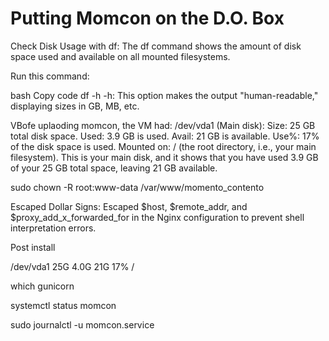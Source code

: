 # Putting Momcon on the D.O. Box

Check Disk Usage with df:
The df command shows the amount of disk space used and available on all mounted filesystems.

Run this command:

bash
Copy code
df -h
-h: This option makes the output "human-readable," displaying sizes in GB, MB, etc.

VBofe uplaoding momcon, the VM had:
/dev/vda1 (Main disk):
Size: 25 GB total disk space.
Used: 3.9 GB is used.
Avail: 21 GB is available.
Use%: 17% of the disk space is used.
Mounted on: / (the root directory, i.e., your main filesystem).
This is your main disk, and it shows that you have used 3.9 GB of your 25 GB total space, leaving 21 GB available.


sudo chown -R root:www-data /var/www/momento_contento


Escaped Dollar Signs:
Escaped $host, $remote_addr, and $proxy_add_x_forwarded_for in the Nginx configuration to prevent shell interpretation errors.

Post install

/dev/vda1        25G  4.0G   21G  17% /


which gunicorn

systemctl status momcon

sudo journalctl -u momcon.service
